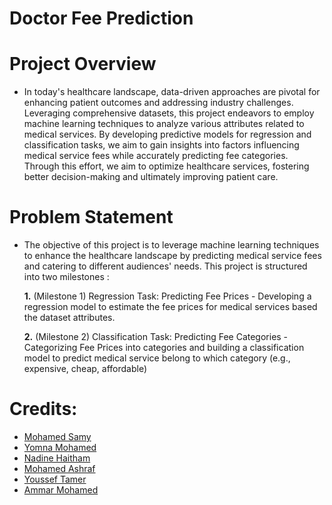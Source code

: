 # Doctor Fee Prediction

# Project Overview 
- In today's healthcare landscape, data-driven approaches are pivotal for 
enhancing patient outcomes and addressing industry challenges. Leveraging 
comprehensive datasets, this project endeavors to employ machine learning 
techniques to analyze various attributes related to medical services. By 
developing predictive models for regression and classification tasks, we aim to 
gain insights into factors influencing medical service fees while accurately 
predicting fee categories. Through this effort, we aim to optimize healthcare 
services, fostering better decision-making and ultimately improving patient 
care.
# Problem Statement 
- The objective of this project is to leverage machine learning 
techniques to enhance the healthcare landscape by predicting 
medical service fees and catering to different audiences' needs.
This project is structured into two milestones :

	**1.** (Milestone 1) Regression Task: Predicting Fee Prices -
Developing a regression model to estimate the fee prices for 
medical services based the dataset attributes.

	**2.** (Milestone 2) Classification Task: Predicting Fee Categories -
Categorizing Fee Prices into categories and building a classification 
model to predict medical service belong to which category (e.g., 
expensive, cheap, affordable)

# Credits:
- [Mohamed Samy](https://www.linkedin.com/in/mohamed-samy10/)
- [Yomna Mohamed](https://www.linkedin.com/in/yomna-muhammed-b964a6270/)
- [Nadine Haitham](http://www.linkedin.com/in/nadine-elkady-4b45792b1)
- [Mohamed Ashraf](https://www.linkedin.com/in/mohamed-mahran-002b9b24b/)
- [Youssef Tamer](https://www.linkedin.com/in/youssef-eldeeb-1a4269253)
- [Ammar Mohamed](https://www.linkedin.com/in/ammar-hassan-5a16551a1/)
 
